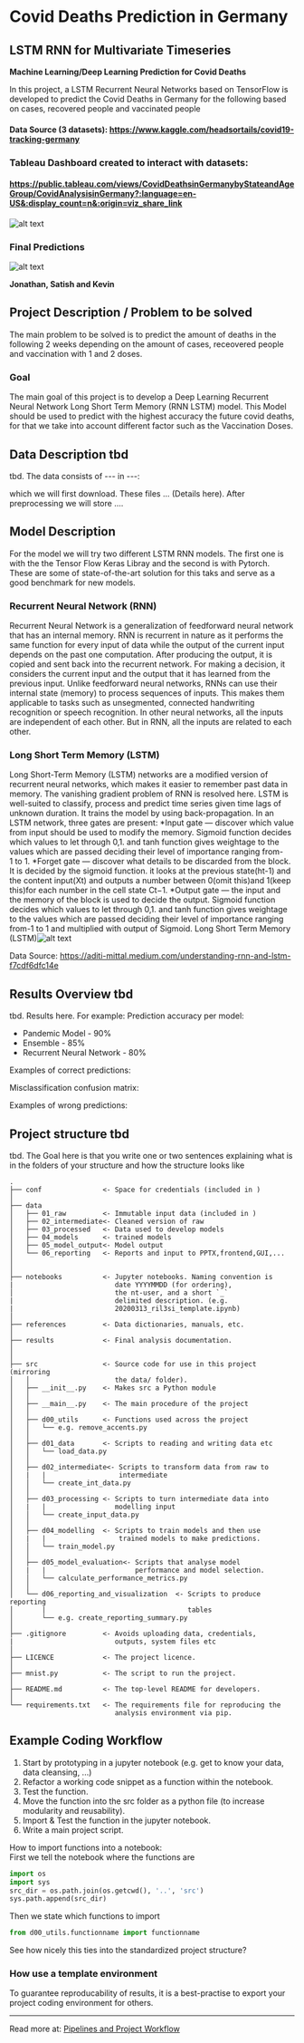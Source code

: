 # Covid Deaths Prediction in Germany
## LSTM RNN for Multivariate Timeseries

__Machine Learning/Deep Learning Prediction for Covid Deaths__

In this project, a LSTM Recurrent Neural Networks based on TensorFlow is developed to predict the Covid Deaths in Germany for the following  based on cases, recovered people and vaccinated people

#### Data Source (3 datasets): https://www.kaggle.com/headsortails/covid19-tracking-germany
### __Tableau Dashboard__ created to interact with datasets: 
#### https://public.tableau.com/views/CovidDeathsinGermanybyStateandAgeGroup/CovidAnalysisinGermany?:language=en-US&:display_count=n&:origin=viz_share_link
![alt text](https://github.com/Kevin-Meda/Covid_TimeSeries_Prediction_Germany/blob/main/Covid%20Analysis%20in%20Germany.png)

### Final Predictions
![alt text](https://github.com/Kevin-Meda/Covid_TimeSeries_Prediction_Germany/blob/main/Deaths_Prediction.JPG)

**Jonathan, Satish and Kevin**

## Project Description / Problem to be solved
The main problem to be solved is to predict the amount of deaths in the following 2 weeks depending on the amount of cases, receovered people and vaccination with 1 and 2 doses.

### Goal
The main goal of this project is to develop a Deep Learning Recurrent Neural Network Long Short Term Memory (RNN LSTM) model. This Model should be used to predict with the highest accuracy the future covid deaths, for that we take into account different factor such as the Vaccination Doses.

## Data Description tbd
tbd.
The data consists of ---  in ---:

which we will first download.
These files ... (Details here). After preprocessing we will store ....

## Model Description 
For the model we will try two different LSTM RNN models. The first one is with the the Tensor Flow Keras Libray and the second is with Pytorch. These are some of state-of-the-art solution for this taks and serve as a good benchmark for new models.

### Recurrent Neural Network (RNN)
Recurrent Neural Network is a generalization of feedforward neural network that has an internal memory. RNN is recurrent in nature as it performs the same function for every input of data while the output of the current input depends on the past one computation. After producing the output, it is copied and sent back into the recurrent network. For making a decision, it considers the current input and the output that it has learned from the previous input.
Unlike feedforward neural networks, RNNs can use their internal state (memory) to process sequences of inputs. This makes them applicable to tasks such as unsegmented, connected handwriting recognition or speech recognition. In other neural networks, all the inputs are independent of each other. But in RNN, all the inputs are related to each other.

### Long Short Term Memory (LSTM)
Long Short-Term Memory (LSTM) networks are a modified version of recurrent neural networks, which makes it easier to remember past data in memory. The vanishing gradient problem of RNN is resolved here. LSTM is well-suited to classify, process and predict time series given time lags of unknown duration. It trains the model by using back-propagation. 
In an LSTM network, three gates are present:
*Input gate — discover which value from input should be used to modify the memory. Sigmoid function decides which values to let through 0,1. and tanh function gives weightage to the values which are passed deciding their level of importance ranging from-1 to 1.
*Forget gate — discover what details to be discarded from the block. It is decided by the sigmoid function. it looks at the previous state(ht-1) and the content input(Xt) and outputs a number between 0(omit this)and 1(keep this)for each number in the cell state Ct−1.
*Output gate — the input and the memory of the block is used to decide the output. Sigmoid function decides which values to let through 0,1. and tanh function gives weightage to the values which are passed deciding their level of importance ranging from-1 to 1 and multiplied with output of Sigmoid.
Long Short Term Memory (LSTM)![alt text](https://user-images.githubusercontent.com/67469727/150086251-d4148b14-f25a-4b2b-b66c-81a12e9ba39c.png)

Data Source:
https://aditi-mittal.medium.com/understanding-rnn-and-lstm-f7cdf6dfc14e

## Results Overview tbd
tbd.
Results here. For example:
Prediction accuracy per model:

* Pandemic Model - 90%
* Ensemble - 85%
* Recurrent Neural Network - 80%

Examples of correct predictions:

Misclassification confusion matrix:

Examples of wrong predictions:


## Project structure tbd
tbd.
The Goal here is that you write one or two sentences explaining what is in the folders of your structure and how the structure looks like

```
.
├── conf               <- Space for credentials (included in )
│
├── data
│   ├── 01_raw         <- Immutable input data (included in )
│   ├── 02_intermediate<- Cleaned version of raw
│   ├── 03_processed   <- Data used to develop models
│   ├── 04_models      <- trained models
│   ├── 05_model_output<- Model output
│   └── 06_reporting   <- Reports and input to PPTX,frontend,GUI,...
│
│
├── notebooks          <- Jupyter notebooks. Naming convention is
|                         date YYYYMMDD (for ordering),
│                         the nt-user, and a short `_`
|                         delimited description. (e.g.
|                         20200313_ril3si_template.ipynb)
│
├── references         <- Data dictionaries, manuals, etc.
│
├── results            <- Final analysis documentation.
│
│
├── src                <- Source code for use in this project (mirroring
│   │                     the data/ folder).
│   ├── __init__.py    <- Makes src a Python module
│   │
│   ├── __main__.py    <- The main procedure of the project
│   │
│   ├── d00_utils      <- Functions used across the project
│   │   └── e.g. remove_accents.py
│   │
│   ├── d01_data       <- Scripts to reading and writing data etc
│   │   └── load_data.py
│   │
│   ├── d02_intermediate<- Scripts to transform data from raw to
│   |   |                  intermediate
│   │   └── create_int_data.py
│   │
│   ├── d03_processing <- Scripts to turn intermediate data into
│   |   |                 modelling input
│   │   └── create_input_data.py
│   │
│   ├── d04_modelling  <- Scripts to train models and then use
│   |   |                  trained models to make predictions.
│   │   └── train_model.py
│   │
│   ├── d05_model_evaluation<- Scripts that analyse model
│   |   |                      performance and model selection.
│   │   └── calculate_performance_metrics.py
│   │
│   └── d06_reporting_and_visualization  <- Scripts to produce reporting
│       |                                   tables
│       └── e.g. create_reporting_summary.py
│
├── .gitignore         <- Avoids uploading data, credentials,
|                         outputs, system files etc
│
├── LICENCE            <- The project licence.
│
├── mnist.py           <- The script to run the project.
│
├── README.md          <- The top-level README for developers.
│
└── requirements.txt   <- The requirements file for reproducing the
                          analysis environment via pip.
```
## Example Coding Workflow

1) Start by prototyping in a jupyter notebook (e.g. get to know your data, data cleansing, ...)
2) Refactor a working code snippet as a function within the notebook.
3) Test the function.
4) Move the function into the src folder as a python file (to increase modularity and reusability).
5) Import & Test the function in the jupyter notebook.
6) Write a main project script.

How to import functions into a notebook:  
First we tell the notebook where the functions are

```python
import os
import sys
src_dir = os.path.join(os.getcwd(), '..', 'src')
sys.path.append(src_dir)
```

Then we state which functions to import

```python
from d00_utils.functionname import functionname
```

See how nicely this ties into the standardized project structure?

### How use a template environment

To guarantee reproducability of results, it is a best-practise to export your project coding environment for others.   

---
Read more at: [Pipelines and Project Workflow](https://github.com/dssg/hitchhikers-guide/tree/master/sources/curriculum/0_before_you_start/pipelines-and-project-workflow)
